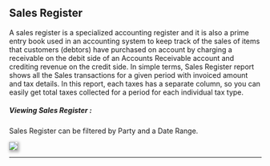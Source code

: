 <!-- add-next-prev-links -->
## Sales Register

A sales register is a specialized accounting register and it is also a prime entry book used in an accounting system to keep track of the sales of items that customers (debtors) have purchased on account by charging a receivable on the debit side of an Accounts Receivable account and crediting revenue on the credit side. In simple terms, Sales Register report shows all the Sales transactions for a given period with invoiced amount and tax details. In this report, each taxes has a separate column, so you can easily get total taxes collected for a period for each individual tax type.

##### Viewing Sales Register :
Sales Register can be filtered by Party and a Date Range.

<img  src="/accounting/assets/img/salesregister.png"
      style="box-shadow: 2px 2px 5px 2px rgba(179,179,179,1);"
/>

---
